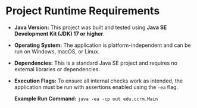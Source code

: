 # Project Runtime Requirements

- **Java Version:** This project was built and tested using **Java SE Development Kit (JDK) 17 or higher**.

- **Operating System:** The application is platform-independent and can be run on Windows, macOS, or Linux.

- **Dependencies:** This is a standard Java SE project and requires no external libraries or dependencies.

- **Execution Flags:** To ensure all internal checks work as intended, the application must be run with assertions enabled using the `-ea` flag.

  **Example Run Command:** `java -ea -cp out edu.ccrm.Main`